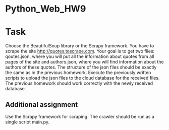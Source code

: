 # Python_Web_HW9
# Task

Choose the BeautifulSoup library or the Scrapy framework. You have to scrape the site http://quotes.toscrape.com. Your goal is to get two files: qoutes.json, where you will put all the information about quotes from all pages of the site and authors.json, where you will find information about the authors of these quotes. The structure of the json files should be exactly the same as in the previous homework. Execute the previously written scripts to upload the json files to the cloud database for the received files. The previous homework should work correctly with the newly received database.


## Additional assignment

Use the Scrapy framework for scraping. The crawler should be run as a single script main.py.
